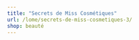 ```yaml
---
title: "Secrets de Miss Cosmétiques"
url: /lome/secrets-de-miss-cosmetiques-3/
shop: beauté
---
```

